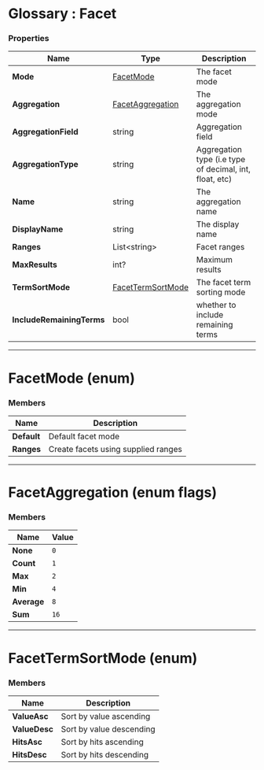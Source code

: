 ﻿# Glossary : Facet

### Properties

| Name | Type | Description |
| ------------- | ------------- | ----- |
| **Mode** | [FacetMode](../glossary/facet#facetmode-enum) | The facet mode |
| **Aggregation** | [FacetAggregation](../glossary/facet#facetaggregation-enum-flags) | The aggregation mode |
| **AggregationField** | string | Aggregation field |
| **AggregationType** | string | Aggregation type (i.e type of decimal, int, float, etc) |
| **Name** | string | The aggregation name |
| **DisplayName** | string | The display name |
| **Ranges** | List&lt;string&gt; | Facet ranges |
| **MaxResults** | int? | Maximum results |
| **TermSortMode** | [FacetTermSortMode](../glossary/facet#facettermsortmode-enum) | The facet term sorting mode |
| **IncludeRemainingTerms** | bool | whether to include remaining terms |

<hr />

# FacetMode (enum)

### Members

| Name | Description |
| ---- | ----- |
| **Default** |  Default facet mode |
| **Ranges** | Create facets using supplied ranges |

<hr />

# FacetAggregation (enum flags)

### Members

| Name | Value |
| ---- | ----- |
| **None** | `0` |
| **Count** | `1` |
| **Max** | `2` |
| **Min** | `4` |
| **Average** | `8` |
| **Sum** | `16` |

<hr />

# FacetTermSortMode (enum)

### Members

| Name | Description |
| ---- | ----- |
| **ValueAsc** | Sort by value ascending |
| **ValueDesc** | Sort by value descending |
| **HitsAsc** | Sort by hits ascending |
| **HitsDesc** | Sort by hits descending |